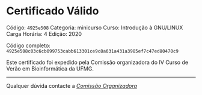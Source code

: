 # Certificado Válido

Código: `4925e508`
Categoria: minicurso
Curso: Introdução à GNU/LINUX
Carga Horária: 4
Edição: 2020


Código completo: `4925e508c03c6cb099753cabb613301ce9c8a631a431a3985ef7c47ed80470c9`


Este certificado foi expedido pela Comissão organizadora do IV Curso de Verão em Bioinformática da UFMG.

----

Qualquer dúvida contacte a [_Comissão Organizadora_](<mailto:cursobioinfoufmg@gmail.com$subject=[Certificados]>)

